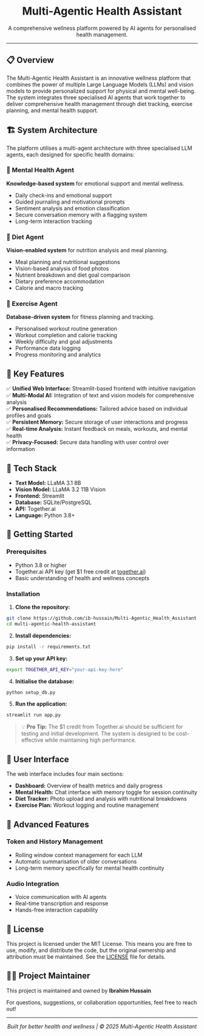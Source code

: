 <h1 align="center">Multi-Agentic Health Assistant</h1>
<p align="center">A comprehensive wellness platform powered by AI agents for personalised health management.</p>

<hr />

## 📋 Overview

The Multi-Agentic Health Assistant is an innovative wellness platform that combines the power of multiple Large Language Models (LLMs) and vision models to provide personalized support for physical and mental well-being. The system integrates three specialised AI agents that work together to deliver comprehensive health management through diet tracking, exercise planning, and mental health support.

## 🏗️ System Architecture

The platform utilises a multi-agent architecture with three specialised LLM agents, each designed for specific health domains:

### 🧠 Mental Health Agent
**Knowledge-based system** for emotional support and mental wellness.

- Daily check-ins and emotional support
- Guided journaling and motivational prompts
- Sentiment analysis and emotion classification
- Secure conversation memory with a flagging system
- Long-term interaction tracking

### 🥗 Diet Agent
**Vision-enabled system** for nutrition analysis and meal planning.

- Meal planning and nutritional suggestions
- Vision-based analysis of food photos
- Nutrient breakdown and diet goal comparison
- Dietary preference accommodation
- Calorie and macro tracking

### 💪 Exercise Agent
**Database-driven system** for fitness planning and tracking.

- Personalised workout routine generation
- Workout completion and calorie tracking
- Weekly difficulty and goal adjustments
- Performance data logging
- Progress monitoring and analytics

## 🌟 Key Features

✅ **Unified Web Interface:** Streamlit-based frontend with intuitive navigation  
✅ **Multi-Modal AI:** Integration of text and vision models for comprehensive analysis  
✅ **Personalised Recommendations:** Tailored advice based on individual profiles and goals  
✅ **Persistent Memory:** Secure storage of user interactions and progress  
✅ **Real-time Analysis:** Instant feedback on meals, workouts, and mental health  
✅ **Privacy-Focused:** Secure data handling with user control over information  

## 🔧 Tech Stack

- **Text Model:** LLaMA 3.1 8B
- **Vision Model:** LLaMA 3.2 11B Vision
- **Frontend:** Streamlit
- **Database:** SQLite/PostgreSQL
- **API:** Together.ai
- **Language:** Python 3.8+

## 🚀 Getting Started

### Prerequisites

- Python 3.8 or higher
- Together.ai API key (get $1 free credit at [together.ai](https://www.together.ai/))
- Basic understanding of health and wellness concepts

### Installation

1. **Clone the repository:**
```bash
git clone https://github.com/ib-hussain/Multi-Agentic_Health_Assistant
cd multi-agentic-health-assistant
```

2. **Install dependencies:**
```bash
pip install -r requirements.txt
```

3. **Set up your API key:**
```bash
export TOGETHER_API_KEY="your-api-key-here"
```

4. **Initialise the database:**
```bash
python setup_db.py
```

5. **Run the application:**
```bash
streamlit run app.py
```

> 💡 **Pro Tip:** The $1 credit from Together.ai should be sufficient for testing and initial development. The system is designed to be cost-effective while maintaining high performance.

## 📱 User Interface

The web interface includes four main sections:

- **Dashboard:** Overview of health metrics and daily progress
- **Mental Health:** Chat interface with memory toggle for session continuity
- **Diet Tracker:** Photo upload and analysis with nutritional breakdowns
- **Exercise Plan:** Workout logging and routine management

## 🔮 Advanced Features

### Token and History Management
- Rolling window context management for each LLM
- Automatic summarisation of older conversations
- Long-term memory specifically for mental health continuity

### Audio Integration
- Voice communication with AI agents
- Real-time transcription and response
- Hands-free interaction capability


## 📄 License

This project is licensed under the MIT License. This means you are free to use, modify, and distribute the code, but the original ownership and attribution must be maintained. See the [LICENSE](LICENSE) file for details.



## 👨‍💻 Project Maintainer

This project is maintained and owned by **Ibrahim Hussain**

For questions, suggestions, or collaboration opportunities, feel free to reach out!

---
<p align="center"><i>Built for better health and wellness | © 2025 Multi-Agentic Health Assistant</i></p>
